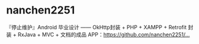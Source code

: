 # nanchen2251
『停止维护』Android 毕业设计 —— OkHttp封装 + PHP + XAMPP + Retrofit 封装 + RxJava + MVC + 文档的成品 APP：https://github.com/nanchen2251/…
